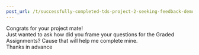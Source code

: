 ```yaml
---
post_url: /t/successfully-completed-tds-project-2-seeking-feedback-demonstration-session/171054/6
---
```

Congrats for your project mate!  
Just wanted to ask how did you frame your questions for the Graded Assignments? Cause that will help me complete mine.  
Thanks in advance